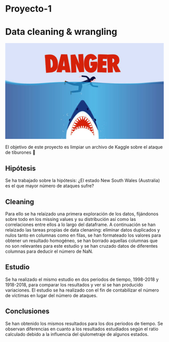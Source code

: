 # Proyecto-1
# Data cleaning &amp; wrangling

![shark](shark.png)

El objetivo de este proyecto es limpiar un archivo de Kaggle sobre el ataque de tiburones 🦈

## Hipótesis
Se ha trabajado sobre la hipótesis: ¿El estado New South Wales (Australia) es el que mayor número de ataques sufre?

## Cleaning
Para ello se ha relaizado una primera exploración de los datos, fijándonos sobre todo en los missing values y su distribución así como las correlaciones entre ellos a lo largo del dataframe.
A continuación se han relaizado las tareas propias de data clenaning: eliminar datos duplicados y nulos tanto en columnas como en filas, se han formateado los valores para obtener un resultado homogéneo, se han borrado aquellas columnas que no son relevantes para este estudio y se han cruzado datos de diferentes columnas para deducir el número de NaN.

## Estudio
Se ha realizado el mismo estudio en dos periodos de tiempo, 1998-2018 y 1918-2018, para comparar los resultados y ver si se han producido variaciones. El estudio se ha realizado con el fin de contabilizar el número de víctimas en lugar del número de ataques.

## Conclusiones
Se han obtenido los mismos resultados para los dos periodos de tiempo.
Se observan diferencias en cuanto a los resultados estudiados según el ratio calculado debido a la influencia del qiulometraje de algunos estados.
